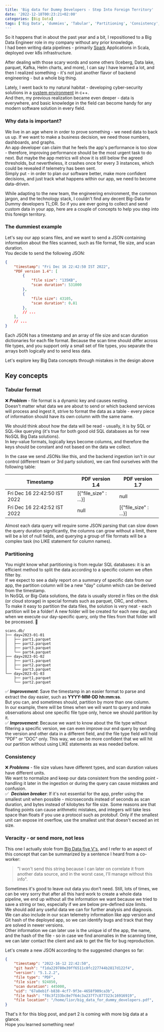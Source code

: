 ```yaml
---
title: 'Big data for Dummy Developers - Step Into Foreign Territory'
date: '2022-12-18T00:23:21+02:00'
categories: [Big Data]
tags: ['Big Data', 'dummies', 'Tabular', 'Partitioning', 'Consistency', 'Veracity', 'json', five V', 'developer']
---
```

So it happens that in about the past year and a bit, I repositioned to a Big Data Engineer role in my company without any prior knowledge.  
I had been writing data pipelines - primarily [Spark](https://spark.apache.org/docs/latest/) Applications in Scala, deployed over k8s infrastructure.

After dealing with those scary words and some others (Iceberg, Data lake, parquet, Kafka, Helm charts, and more), I can say I have learned a lot, and then I realized something - it's not just another flavor of backend engineering - but a whole big thing.  

Lately, I went back to my natural habitat - developing cyber-security solutions in a [system environment](https://en.wikipedia.org/wiki/Systems_programming) in c++.  
And then, my previous realization became even deeper - data is everywhere, and basic knowledge in the field can become handy for any modern software solution in every field.  

### Why data is important?
We live in an age where in order to prove something - we need data to back us up. If we want to make a business decision, we need those numbers, dashboards, and graphs.  
An app developer can claim that he feels the app's performance is too slow - therefore, improving performance should be the most urgent task to do next. But maybe the app metrics will show it is still below the agreed thresholds, but nevertheless, it crashes once for every 3 instances, which could be revealed if telemetry has been sent.  
Simply put - in order to plan our software better, make more confident decisions, and just track what happens within our app, we need to become data-driven.  

While adapting to the new team, the engineering environment, the common jargon, and the technology stack, I couldn't find any decent Big-Data for Dummy developers TL;DR. So if you are ever going to collect and send custom data in your app, here are a couple of concepts to help you step into this foreign territory.  

### The dummiest example
Let's say our app scans files, and we want to send a JSON containing information about the files scanned, such as file format, file size, and scan duration.  
You decide to send the following JSON:
```json
{
	"timestamp": "Fri Dec 16 22:42:50 IST 2022",
	"PDF version 1.4": [
		{
			"file size": "135KB",
			"scan duration": 531000
		},
		{
			"file size": 43105,
			"scan duration": 0.81
		},
		// ...
	],
	// ...
}
```
Each JSON has a timestamp and an array of file size and scan duration dictionaries for each file format. Because the scan time should differ across file types, and you support only a small set of file types, you separate the arrays both logically and to send less data.

Let's explore key Big Data concepts through mistakes in the design above

## Key concepts

### Tabular format
❌  ***Problem*** -  file format is a dynamic key and causes nesting.  
Doesn't matter what data we are about to send or which backend services will process and ingest it, strive to format the data as a table - every piece of information should have its own column with the same name.  

We should think about how the data will be read - usually, it is by SQL or SQL-like querying (it's true for both good old SQL databases as for new NoSQL Big Data solutions).  
In key-value formats, logically keys become columns, and therefore the keys should be constant and not based on the data we collect.  

In the case we send JSONs like this, and the backend ingestion isn't in our control (different team or 3rd party solution), we can find ourselves with the following table:

| Timestamp      | PDF version 1.4 | PDF version 1.7 |
| ----------- | -------- | ------- |
| Fri Dec 16 22:42:50 IST 2022      | [{"file_size" : ...}] | null |
| Fri Dec 16 22:42:52 IST 2022   | null        | [{"file_size" : ...}] |

Almost each data query will require some JSON parsing that can slow down the query duration significantly, the columns can grow without a limit, there will be a lot of null fields, and querying a group of file formats will be a complex task (no LIKE statement for column names).

### Partitioning 
You might know what partitioning is from regular SQL databases: it is an efficient method to split the data according to a specific column we often filter by.  
If we expect to see a daily report on a summary of specific data from our app, the partition column will be a new "day" column which can be derived from the timestamp.  
In NoSQL or Big-Data solutions, the data is usually stored in files on the disk (or cloud storage) in special formats such as parquet, ORC, and others.  
To make it easy to partition the data files, the solution is very neat - each partition will be a folder! A new folder will be created for each new day, and when we execute our day-specific query, only the files from that folder will be processed. 🤯

```
scans.db/
├── day=2023-01-01
│   ├── part1.parquet
│   ├── part2.parquet
│   ├── part3.parquet
│   └── part4.parquet
├── day=2023-01-02
│   ├── part1.parquet
│   ├── part2.parquet
│   └── part3.parquet
└── day=2023-01-03
    ├── part1.parquet
    └── part2.parquet
```
✅  ***Improvement***: Save the timestamp in an easier format to parse and extract the day easier, such as **YYYY-MM-DD hh:mm:ss**.  
But you can, and sometimes should, partition by more than one column.  
In our example, there will be times when we will want to query and make observations about one specific file type only, hence we should partition by it.  
 ✅  ***Improvement***: Because we want to know about the file type without filtering a specific version, we can even improve our end query by sending the version and other data in a different field, and the file type field will hold "PDF" or "DOC" only. This way, we can be more confident that we will hit our partition without using LIKE statements as was needed before.  

### Consistency 
❌  ***Problems*** -  file size values have different types, and scan duration values have different units.  
We want to normalize and keep our data consistent from the sending point - handling it later in the ingestion or during the query can cause mistakes and confusion.  
 ✅  ***Decision breaker***: If it's not essential for the app, prefer using the smallest unit when possible - microseconds instead of seconds as scan duration, and bytes instead of kilobytes for file size. Some reasons are that floating points can cause arithmetic mistakes, and integers will take less space than floats if you use a protocol such as protobuf.  Only if the smallest unit can expose int overflow, use the smallest unit that doesn't exceed an int size.

### **Veracity** - or send more, not less
This one I actually stole from [Big Data five V's](https://www.google.com/search?q=Big%20data%20v%27s), and I refer to an aspect of this concept that can be summarized by a sentence I heard from a co-worker:  
> "I won't send this string because I can later on correlate it from another data source, and in the worst case, I'll manage without this info".   
 
Sometimes it's good to leave out data you don't need. Still, lots of times, we can be very sorry that after all this hard work to create a whole data pipeline, we end up without all the information we want because we tried to save a string or two, especially if we are below pre-defined size limits.  
We should add any useful data we can for further analysis and diagnosis. We can also include in our scan telemetry information like app version and Git hash of the deployed app, so we can identify bugs and track that they are solved in newer versions.  
Other information we can later use is the unique id of the app, the name, and the hash of the file - so in case we find anomalies in the scanning time, we can later contact the client and ask to get the file for bug reproduction.

Let's create a new JSON according to the suggested changes so far:

```json
{
	"timestamp": "2022-16-12 22:42:50",
	"git hash": "f1da229780e39ff6511c0fc227744b2817d122f4",
	"version": "5.1.2.2",
	"file type": "PDF",
	"file size": 924850,
	"scan duration": 445000,
	"uid": "67a8eb1f-b838-4cf7-9f3e-4658f909ca3b",
	"file hash": "f8c3f233bc8e7f64c3a237f7c877323c16916919",
	"file location": "/home/lior/big_data_for_dummy_developers.pdf",
}
```

That's it for this blog post, and part 2 is coming with more big data at a glance.  
Hope you learned something new!